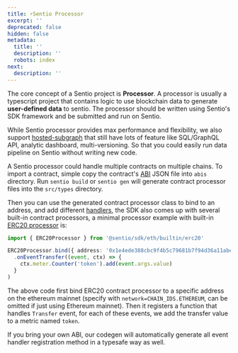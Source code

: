 ```yaml
---
title: ⚡Sentio Processor
excerpt: ''
deprecated: false
hidden: false
metadata:
  title: ''
  description: ''
  robots: index
next:
  description: ''
---
```

The core concept of a Sentio project is **Processor**. A processor is usually a typescript project that contains logic to use blockchain data to generate **user-defined data** to sentio. The processor should be written using Sentio's SDK framework and be submitted and run on Sentio.

While Sentio processor provides max performance and flexibility, we also support [hosted-subgraph](hosted-subgraph "mention") that still have lots of feature like SQL/GraphQL API, analytic dashboard, multi-versioning. So that you could easily run data pipeline on Sentio without writing new code.

A Sentio processor could handle multiple contracts on multiple chains. To import a contract, simple copy the contract's [ABI](abi) JSON file into `abis` directory. Run `sentio build` or `sentio gen` will generate contract processor files into the `src/types` directory. 

Then you can use the generated contract processor class to bind to an address, and add different [handlers](handlers-and-filters), the SDK also comes up with several built-in contract processors, a minimal processor example with built-in [ERC20 processor](https://sentioxyz.github.io/sentio-sdk/classes/builtin.erc20.ERC20Processor.html) is:

```typescript
import { ERC20Processor } from '@sentio/sdk/eth/builtin/erc20'

ERC20Processor.bind({ address: '0x1e4ede388cbc9f4b5c79681b7f94d36a11abebc9', network: EthChainId.ETHEREUM })
  .onEventTransfer((event, ctx) => {
    ctx.meter.Counter('token').add(event.args.value)
  }
)
```

The above code first bind ERC20 contract processor to a specific address on the ethereum mainnet (specify with `network=CHAIN_IDS.ETHEREUM`, can be omitted if just using Ethereum mainnet). Then it registers a function that handles `Transfer` event, for each of these events, we add the transfer value to a metric named `token`.

If you bring your own ABI, our codegen will automatically generate all event handler registration method in a typesafe way as well.